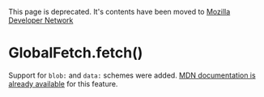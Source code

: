 This page is deprecated. It's contents have been moved to [Mozilla Developer Network](https://developer.mozilla.org/en-US/)

# GlobalFetch.fetch()

Support for `blob:` and `data:` schemes were added. [MDN documentation is already available](https://developer.mozilla.org/en-US/docs/Web/API/GlobalFetch/fetch) for this feature.

